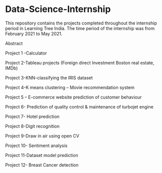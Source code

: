 # Data-Science-Internship
This repository contains the projects completed throughout the internship period in Learning Tree India. The time period of the internship was from February 2021 to May 2021. 


Abstract

Project 1 -Calculator

Project 2-Tableau projects (Foreign direct Investment Boston real estate, IMDb)

Project 3-KNN-classifying the IRIS dataset

Project 4-K means clustering – Movie recommendation system

Project 5 – E-commerce website prediction of customer behaviour

Project 6- Prediction of quality control & maintenance of turbojet engine

Project 7- Hotel prediction

Project 8-Digit recognition

Project 9-Draw in air using open CV

Project 10- Sentiment analysis

Project 11-Dataset model prediction

Project 12- Breast Cancer detection
